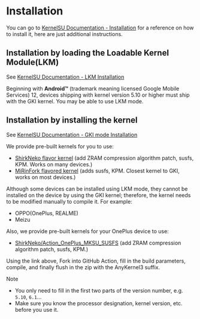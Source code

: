 # Installation

You can go to [KernelSU Documentation - Installation](https://kernelsu.org/guide/installation.html) for a reference on how to install it, here are just additional instructions.

## Installation by loading the Loadable Kernel Module(LKM)

See [KernelSU Documentation - LKM Installation](https://kernelsu.org/guide/installation.html#lkm-installation)

Beginning with **Android™** (trademark meaning licensed Google Mobile Services) 12, devices shipping with kernel version 5.10 or higher must ship with the GKI kernel. You may be able to use LKM mode.

## Installation by installing the kernel

See [KernelSU Documentation - GKI mode Installation](https://kernelsu.org/guide/installation.html#gki-mode-installation)

We provide pre-built kernels for you to use:

- [ShirkNeko flavor kernel](https://github.com/ShirkNeko/GKI_KernelSU_SUSFS) (add ZRAM compression algorithm patch, susfs, KPM. Works on many devices.)
- [MiRinFork flavored kernel](https://github.com/MiRinFork/GKI_SukiSU_SUSFS) (adds susfs, KPM. Closest kernel to GKI, works on most devices.)

Although some devices can be installed using LKM mode, they cannot be installed on the device by using the GKI kernel; therefore, the kernel needs to be modified manually to compile it. For example:

- OPPO(OnePlus, REALME)
- Meizu

Also, we provide pre-built kernels for your OnePlus device to use:

- [ShirkNeko/Action_OnePlus_MKSU_SUSFS](https://github.com/ShirkNeko/Action_OnePlus_MKSU_SUSFS) (add ZRAM compression algorithm patch, susfs, KPM.)

Using the link above, Fork into GitHub Action, fill in the build parameters, compile, and finally flush in the zip with the AnyKernel3 suffix.

> [!Note]
>
> - You only need to fill in the first two parts of the version number, e.g. `5.10`, `6.1`...
> - Make sure you know the processor designation, kernel version, etc. before you use it.
